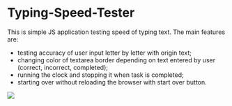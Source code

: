 # Typing-Speed-Tester
This is simple JS application testing speed of typing text. The main features are:
- testing accuracy of user input letter by letter with origin text;
- changing color of textarea border depending on text entered by user (correct, incorrect, completed);
- running the clock and stopping it when task is completed;
- starting over without reloading the browser with start over button.


<a href="https://codepen.io/jwojsz/full/YzXdZpv" target="_blank">
  <img src="https://raw.githubusercontent.com/jwojsz/Typing-Speede-Tester/master/SpeedTester.JPG">
  </a>
